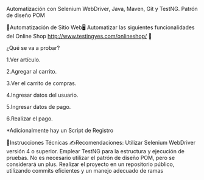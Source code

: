 Automatización con Selenium WebDriver, Java, Maven, Git y TestNG. Patrón de diseño POM

🤖Automatización de Sitio Web🖥 Automatizar las siguientes funcionalidades del Online Shop http://www.testingyes.com/onlineshop/ 🥷 

¿Qué se va a probar?

1.Ver artículo.

2.Agregar al carrito.

3.Ver el carrito de compras.

4.Ingresar datos del usuario.

5.Ingresar datos de pago.

6.Realizar el pago.

*Adicionalmente hay un Script de Registro

📃Instrucciones Técnicas ✍️Recomendaciones: Utilizar Selenium WebDriver versión 4 o superior. Emplear TestNG para la estructura y ejecución de pruebas. No es necesario utilizar el patrón de diseño POM, pero se considerará un plus. Realizar el proyecto en un repositorio público, utilizando commits eficientes y un manejo adecuado de ramas
